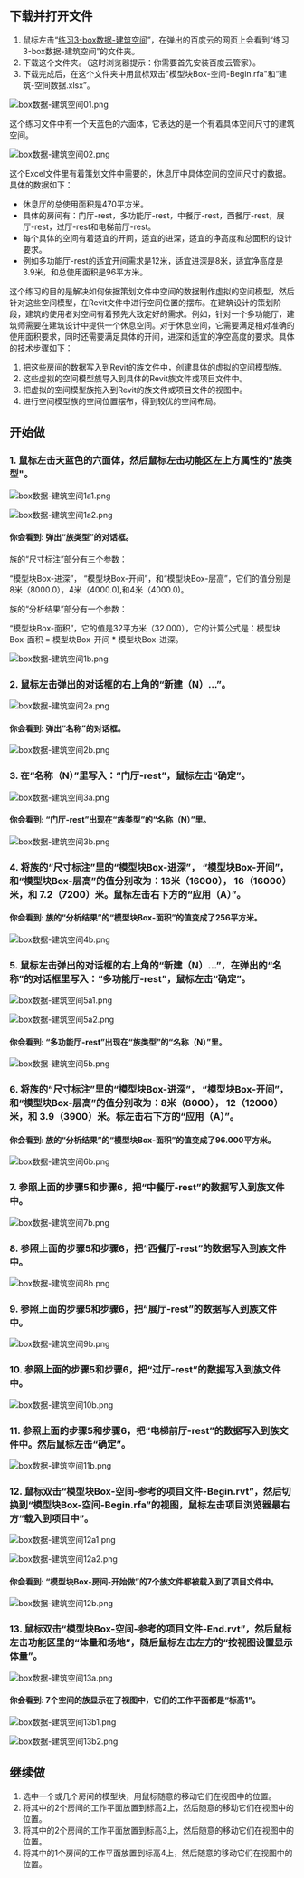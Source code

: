 ## 下载并打开文件

1. 鼠标左击“[练习3-box数据-建筑空间](http://pan.baidu.com/s/1dDYyyDN)”，在弹出的百度云的网页上会看到“练习3-box数据-建筑空间”的文件夹。
2. 下载这个文件夹。（这时浏览器提示：你需要首先安装百度云管家）。
3. 下载完成后，在这个文件夹中用鼠标双击"模型块Box-空间-Begin.rfa"和“建筑-空间数据.xlsx”。

![box数据-建筑空间01.png](/images/box数据-建筑空间/box数据-建筑空间01.png)

这个练习文件中有一个天蓝色的六面体，它表达的是一个有着具体空间尺寸的建筑空间。

![box数据-建筑空间02.png](/images/box数据-建筑空间/box数据-建筑空间02.png)

这个Excel文件里有着策划文件中需要的，休息厅中具体空间的空间尺寸的数据。具体的数据如下：

- 休息厅的总使用面积是470平方米。
- 具体的房间有：门厅-rest，多功能厅-rest，中餐厅-rest，西餐厅-rest，展厅-rest，过厅-rest和电梯前厅-rest。
- 每个具体的空间有着适宜的开间，适宜的进深，适宜的净高度和总面积的设计要求。
- 例如多功能厅-rest的适宜开间需求是12米，适宜进深是8米，适宜净高度是3.9米，和总使用面积是96平方米。

这个练习的目的是解决如何依据策划文件中空间的数据制作虚拟的空间模型，然后针对这些空间模型，在Revit文件中进行空间位置的摆布。在建筑设计的策划阶段，建筑的使用者对空间有着预先大致定好的需求。例如，针对一个多功能厅，建筑师需要在建筑设计中提供一个休息空间。对于休息空间，它需要满足相对准确的使用面积要求，同时还需要满足具体的开间，进深和适宜的净空高度的要求。具体的技术步骤如下：

1. 把这些房间的数据写入到Revit的族文件中，创建具体的虚拟的空间模型族。
2. 这些虚拟的空间模型族导入到具体的Revit族文件或项目文件中。
3. 把虚拟的空间模型族拖入到Revit的族文件或项目文件的视图中。
4. 进行空间模型族的空间位置摆布，得到较优的空间布局。

## 开始做

### 1. 鼠标左击天蓝色的六面体，然后鼠标左击功能区左上方属性的"族类型"。

![box数据-建筑空间1a1.png](/images/box数据-建筑空间/box数据-建筑空间1a1.png)

![box数据-建筑空间1a2.png](/images/box数据-建筑空间/box数据-建筑空间1a2.png)

#### 你会看到: 弹出“族类型”的对话框。

族的“尺寸标注”部分有三个参数：

“模型块Box-进深”， “模型块Box-开间”，和“模型块Box-层高”，它们的值分别是8米（8000.0），4米（4000.0),和4米（4000.0)。

族的“分析结果”部分有一个参数：

“模型块Box-面积”，它的值是32平方米（32.000），它的计算公式是：模型块Box-面积 = 模型块Box-开间 * 模型块Box-进深。

![box数据-建筑空间1b.png](/images/box数据-建筑空间/box数据-建筑空间1b.png)

### 2. 鼠标左击弹出的对话框的右上角的“新建（N）...”。

![box数据-建筑空间2a.png](/images/box数据-建筑空间/box数据-建筑空间2a.png)

#### 你会看到: 弹出“名称”的对话框。

![box数据-建筑空间2b.png](/images/box数据-建筑空间/box数据-建筑空间2b.png)

### 3. 在“名称（N）”里写入：“门厅-rest”，鼠标左击“确定”。

![box数据-建筑空间3a.png](/images/box数据-建筑空间/box数据-建筑空间3a.png)

#### 你会看到: “门厅-rest”出现在“族类型”的“名称（N）”里。

![box数据-建筑空间3b.png](/images/box数据-建筑空间/box数据-建筑空间3b.png)

### 4. 将族的“尺寸标注”里的“模型块Box-进深”， “模型块Box-开间”，和“模型块Box-层高”的值分别改为：16米（16000）， 16（16000）米，和 7.2（7200）米。鼠标左击右下方的“应用（A）”。

#### 你会看到: 族的“分析结果”的“模型块Box-面积”的值变成了256平方米。

![box数据-建筑空间4b.png](/images/box数据-建筑空间/box数据-建筑空间4b.png)

### 5. 鼠标左击弹出的对话框的右上角的“新建（N）...”，在弹出的“名称”的对话框里写入：“多功能厅-rest”，鼠标左击“确定”。

![box数据-建筑空间5a1.png](/images/box数据-建筑空间/box数据-建筑空间5a1.png)

![box数据-建筑空间5a2.png](/images/box数据-建筑空间/box数据-建筑空间5a2.png)

#### 你会看到: “多功能厅-rest”出现在“族类型”的“名称（N）”里。

![box数据-建筑空间5b.png](/images/box数据-建筑空间/box数据-建筑空间5b.png)

### 6. 将族的“尺寸标注”里的“模型块Box-进深”， “模型块Box-开间”，和“模型块Box-层高”的值分别改为：8米（8000）， 12（12000）米，和 3.9（3900）米。标左击右下方的“应用（A）”。

#### 你会看到: 族的“分析结果”的“模型块Box-面积”的值变成了96.000平方米。

![box数据-建筑空间6b.png](/images/box数据-建筑空间/box数据-建筑空间6b.png)

### 7. 参照上面的步骤5和步骤6，把“中餐厅-rest”的数据写入到族文件中。

![box数据-建筑空间7b.png](/images/box数据-建筑空间/box数据-建筑空间7b.png)

### 8. 参照上面的步骤5和步骤6，把“西餐厅-rest”的数据写入到族文件中。

![box数据-建筑空间8b.png](/images/box数据-建筑空间/box数据-建筑空间8b.png)

### 9. 参照上面的步骤5和步骤6，把“展厅-rest”的数据写入到族文件中。

![box数据-建筑空间9b.png](/images/box数据-建筑空间/box数据-建筑空间9b.png)

### 10. 参照上面的步骤5和步骤6，把“过厅-rest”的数据写入到族文件中。

![box数据-建筑空间10b.png](/images/box数据-建筑空间/box数据-建筑空间10b.png)

### 11. 参照上面的步骤5和步骤6，把“电梯前厅-rest”的数据写入到族文件中。然后鼠标左击“确定”。

![box数据-建筑空间11b.png](/images/box数据-建筑空间/box数据-建筑空间11b.png)

### 12. 鼠标双击“模型块Box-空间-参考的项目文件-Begin.rvt”，然后切换到“模型块Box-空间-Begin.rfa”的视图，鼠标左击项目浏览器最右方“载入到项目中”。

![box数据-建筑空间12a1.png](/images/box数据-建筑空间/box数据-建筑空间12a1.png)

![box数据-建筑空间12a2.png](/images/box数据-建筑空间/box数据-建筑空间12a2.png)

#### 你会看到: “模型块Box-房间-开始做”的7个族文件都被载入到了项目文件中。

![box数据-建筑空间12b.png](/images/box数据-建筑空间/box数据-建筑空间12b.png)

### 13. 鼠标双击“模型块Box-空间-参考的项目文件-End.rvt”，然后鼠标左击功能区里的“体量和场地”，随后鼠标左击左方的“按视图设置显示体量”。

![box数据-建筑空间13a.png](/images/box数据-建筑空间/box数据-建筑空间13a.png)

#### 你会看到: 7个空间的族显示在了视图中，它们的工作平面都是“标高1”。

![box数据-建筑空间13b1.png](/images/box数据-建筑空间/box数据-建筑空间13b1.png)

![box数据-建筑空间13b2.png](/images/box数据-建筑空间/box数据-建筑空间13b2.png)

## 继续做

1. 选中一个或几个房间的模型块，用鼠标随意的移动它们在视图中的位置。
2. 将其中的2个房间的工作平面放置到标高2上，然后随意的移动它们在视图中的位置。
3. 将其中的2个房间的工作平面放置到标高3上，然后随意的移动它们在视图中的位置。	
4. 将其中的1个房间的工作平面放置到标高4上，然后随意的移动它们在视图中的位置。
